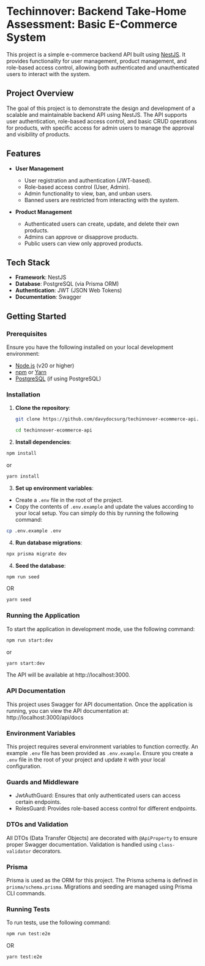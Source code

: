 # Techinnover: Backend Take-Home Assessment: Basic E-Commerce System

This project is a simple e-commerce backend API built using [NestJS](https://nestjs.com/). It provides functionality for user management, product management, and role-based access control, allowing both authenticated and unauthenticated users to interact with the system.

## Project Overview

The goal of this project is to demonstrate the design and development of a scalable and maintainable backend API using NestJS. The API supports user authentication, role-based access control, and basic CRUD operations for products, with specific access for admin users to manage the approval and visibility of products.

## Features

- **User Management**

  - User registration and authentication (JWT-based).
  - Role-based access control (User, Admin).
  - Admin functionality to view, ban, and unban users.
  - Banned users are restricted from interacting with the system.

- **Product Management**
  - Authenticated users can create, update, and delete their own products.
  - Admins can approve or disapprove products.
  - Public users can view only approved products.

## Tech Stack

- **Framework**: NestJS
- **Database**: PostgreSQL (via Prisma ORM)
- **Authentication**: JWT (JSON Web Tokens)
- **Documentation**: Swagger

## Getting Started

### Prerequisites

Ensure you have the following installed on your local development environment:

- [Node.js](https://nodejs.org/) (v20 or higher)
- [npm](https://www.npmjs.com/) or [Yarn](https://yarnpkg.com/)
- [PostgreSQL](https://www.postgresql.org/) (if using PostgreSQL)

### Installation

1. **Clone the repository**:

   ```bash
   git clone https://github.com/davydocsurg/techinnover-ecommerce-api.git
   ```

   ```bash
   cd techinnover-ecommerce-api
   ```

2. **Install dependencies**:

```bash
npm install
```

or

```bash
yarn install
```

3. **Set up environment variables**:

- Create a `.env` file in the root of the project.
- Copy the contents of `.env.example` and update the values according to your local setup. You can simply do this by running the following command:

```bash
cp .env.example .env
```

4. **Run database migrations**:

```bash
npx prisma migrate dev
```

4. **Seed the database**:

```bash
npm run seed
```

OR

```bash
yarn seed
```

### Running the Application

To start the application in development mode, use the following command:

```bash
npm run start:dev
```

or

```bash
yarn start:dev
```

The API will be available at http://localhost:3000.

### API Documentation

This project uses Swagger for API documentation. Once the application is running, you can view the API documentation at:
http://localhost:3000/api/docs

### Environment Variables

This project requires several environment variables to function correctly. An example `.env` file has been provided as `.env.example`. Ensure you create a `.env` file in the root of your project and update it with your local configuration.

### Guards and Middleware

- JwtAuthGuard: Ensures that only authenticated users can access certain endpoints.
- RolesGuard: Provides role-based access control for different endpoints.

### DTOs and Validation

All DTOs (Data Transfer Objects) are decorated with `@ApiProperty` to ensure proper Swagger documentation. Validation is handled using `class-validator` decorators.

### Prisma

Prisma is used as the ORM for this project. The Prisma schema is defined in `prisma/schema.prisma`. Migrations and seeding are managed using Prisma CLI commands.

### Running Tests

To run tests, use the following command:

```bash
npm run test:e2e
```

OR

```bash
yarn test:e2e
```
